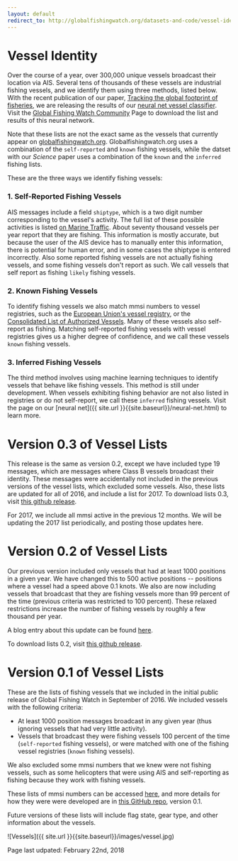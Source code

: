 ```yaml
---
layout: default
redirect_to: http://globalfishingwatch.org/datasets-and-code/vessel-identity/
---
```


# Vessel Identity

Over the course of a year, over 300,000 unique vessels broadcast their location via AIS. Several tens of thousands of these vessels are industrial fishing vessels, and we identify them using three methods, listed below. With the recent publication of our paper, [Tracking the global footprint of fisheries]({{site.url}}{{site.baseurl}}/global-footprint-of-fisheries.html), we are releasing the results of our [neural net vessel classifier]({{site.url}}{{site.baseurl}}/neural-net.html). 
Visit the [Global Fishing Watch Community](https://globalfishingwatch.force.com/gfw/s/topic/0TO36000000PXJdGAO/global-fishing-watch-data) Page to download the list and results of this neural network.

Note that these lists are not the exact same as the vessels that currently appear on [globalfishingwatch.org](http://globalfishingwatch.org). Globalfishingwatch.org uses a combination of the `self-reported` and `known` fishing vessels, while the datset with our _Science_ paper uses a combination of the `known` and the `inferred` fishing lists. 

These are the three ways we identify fishing vessels:

### 1. Self-Reported Fishing Vessels
AIS messages include a field `shiptype`, which is a two digit number corresponding to the vessel's activity. The full list of these possible activities is listed [on Marine Traffic](https://help.marinetraffic.com/hc/en-us/articles/205579997-What-is-the-significance-of-the-AIS-SHIPTYPE-number-). About seventy thousand vessels per year report that they are fishing. This information is mostly accurate, but because the user of the AIS device has to manually enter this information, there is potential for human error, and in some cases the shiptype is entered incorrectly. Also some reported fishing vessels are not actually fishing vessels, and some fishing vessels don't report as such. We call vessels that self report as fishing `likely` fishing vessels.

### 2. Known Fishing Vessels
To identify fishing vessels we also match mmsi numbers to vessel registries, such as the [European Union's vessel registry](http://ec.europa.eu/fisheries/fleet/index.cfm), or the [Consolidated List of Authorized Vessels](http://www.tuna-org.org/vesselpos.htm). Many of these vessels also self-report as fishing. Matching self-reported fishing vessels with vessel registries gives us a higher degree of confidence, and we call these vessels `known` fishing vessels.

### 3. Inferred Fishing Vessels
The third method involves using machine learning techniques to identify vessels that behave like fishing vessels. This method is still under development. When vessels exhibiting fishing behavior are not also listed in registries or do not self-report, we call these `inferred` fishing vessels. Visit the page on our [neural net]({{ site.url }}{{site.baseurl}}/neural-net.html) to learn more.


# Version 0.3 of Vessel Lists 
This release is the same as version 0.2, except we have included type 19 messages, which are messages where Class B vessels broadcast their identity. These messages were accidentally not included in the previous versions of the vessel lists, which excluded some vessels. Also, these lists are updated for all of 2016, and include a list for 2017. To download lists 0.3, visit [this github release](https://github.com/GlobalFishingWatch/treniformis/tree/0.3/treniformis/_assets/GFW/FISHING_MMSI/KNOWN_AND_LIKELY).

For 2017, we include all mmsi active in the previous 12 months. We will be updating the 2017 list periodically, and posting those updates here.

# Version 0.2 of Vessel Lists
Our previous version included only vessels that had at least 1000 positions in a given year. We have changed this to 500 active positions -- positions where a vessel had a speed above 0.1 knots. We also are now including vessels that broadcast that they are fishing vessels more than 99 percent of the time (previous criteria was restricted to 100 percent). These relaxed restrictions increase the number of fishing vessels by roughly a few thousand per year.

A blog entry about this update can be found [here]({{site.url}}{{site.baseurl}}/vessel_activity/2016/12/22/New-Vessel-Lists.html).

To download lists 0.2, visit [this github release](https://github.com/GlobalFishingWatch/treniformis/tree/0.2/treniformis/_assets/GFW/FISHING_MMSI/KNOWN_AND_LIKELY).

# Version 0.1 of Vessel Lists 
These are the lists of fishing vessels that we included in the initial public release of Global Fishing Watch in September of 2016. We included vessels with the following criteria:

 - At least 1000 position messages broadcast in any given year (thus ignoring vessels that had very
 little activity).
  - Vessels that broadcast they were fishing vessels 100 percent of the time (`self-reported` fishing vessels), or were matched with one of the fishing vessel registries (`known` fishing vessels).

 We also excluded some mmsi numbers that we knew were not fishing vessels, such as some helicopters that were using AIS and self-reporting as fishing because they work with fishing vessels. 

These lists of mmsi numbers can be accessed [here](https://github.com/GlobalFishingWatch/treniformis/tree/0.1/treniformis/_assets/GFW/FISHING_MMSI/KNOWN_AND_LIKELY), and more details for how they were were developed are in [this GitHub repo](https://github.com/GlobalFishingWatch/treniformis/tree/0.1/), version 0.1.

Future versions of these lists will include flag state, gear type, and other information about the vessels. 


![Vessels]({{ site.url }}{{site.baseurl}}/images/vessel.jpg)

Page last udpated: February 22nd, 2018

